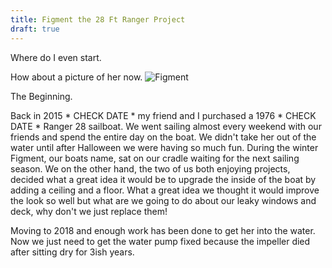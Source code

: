 ```yaml
---
title: Figment the 28 Ft Ranger Project
draft: true
---
```


Where do I even start.

How about a picture of her now.
![Figment](https://i.imgur.com/9XDQPW8.jpg)

The Beginning.

Back in 2015 * CHECK DATE * my friend and I purchased a 1976 * CHECK DATE * Ranger 28 sailboat. We went sailing almost every weekend with our friends and spend the entire day on the boat. We didn't take her out of the water until after Halloween we were having so much fun. During the winter Figment, our boats name, sat on our cradle waiting for the next sailing season. We on the other hand, the two of us both enjoying projects, decided what a great idea it would be to upgrade the inside of the boat by adding a ceiling and a floor. What a great idea we thought it would improve the look so well but what are we going to do about our leaky windows and deck, why don't we just replace them!

Moving to 2018 and enough work has been done to get her into the water. Now we just need to get the water pump fixed because the impeller died after sitting dry for 3ish years.

